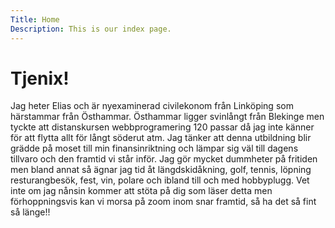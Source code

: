 ```yaml
---
Title: Home
Description: This is our index page.
---
```



Tjenix!
==========================


Jag heter Elias och är nyexaminerad civilekonom från Linköping som härstammar från Östhammar. Östhammar ligger svinlångt från Blekinge men tyckte att distanskursen webbprogramering 120 passar då jag inte känner för att flytta allt för långt söderut atm. Jag tänker att denna utbildning blir grädde på moset till min finansinriktning och lämpar sig väl till dagens tillvaro och den framtid vi står inför. Jag gör mycket dummheter på fritiden men bland annat så ägnar jag tid åt längdskidåkning, golf, tennis, löpning resturangbesök, fest, vin, polare och ibland till och med hobbyplugg. Vet inte om jag nånsin kommer att stöta på dig som läser detta men förhoppningsvis kan vi morsa på zoom inom snar framtid, så ha det så fint så länge!!
